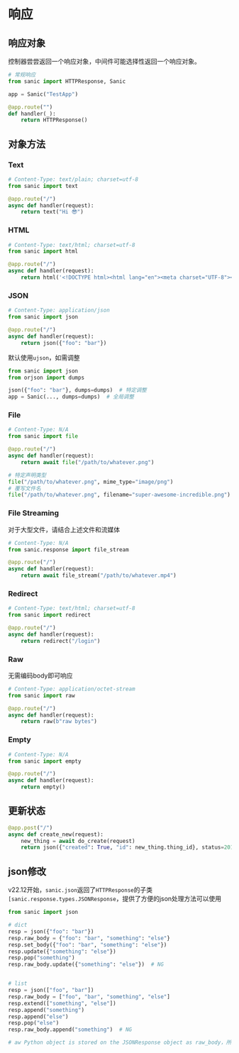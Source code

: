 # 响应

## 响应对象

控制器尝尝返回一个响应对象，中间件可能选择性返回一个响应对象。

```python
# 常规响应
from sanic import HTTPResponse, Sanic

app = Sanic("TestApp")

@app.route("")
def handler(_):
    return HTTPResponse()
```

## 对象方法

### Text

```python
# Content-Type: text/plain; charset=utf-8
from sanic import text

@app.route("/")
async def handler(request):
    return text("Hi 😎")
```

### HTML

```python
# Content-Type: text/html; charset=utf-8
from sanic import html

@app.route("/")
async def handler(request):
    return html('<!DOCTYPE html><html lang="en"><meta charset="UTF-8"><div>Hi 😎</div>')
```

### JSON

```python
# Content-Type: application/json
from sanic import json

@app.route("/")
async def handler(request):
    return json({"foo": "bar"})
```

默认使用`ujson`，如需调整

```python
from sanic import json
from orjson import dumps

json({"foo": "bar"}, dumps=dumps)  # 特定调整
app = Sanic(..., dumps=dumps)  # 全局调整
```

### File

```python
# Content-Type: N/A
from sanic import file

@app.route("/")
async def handler(request):
    return await file("/path/to/whatever.png")

# 特定声明类型
file("/path/to/whatever.png", mime_type="image/png")
# 覆写文件名
file("/path/to/whatever.png", filename="super-awesome-incredible.png")
```

### File Streaming

对于大型文件，请结合上述文件和流媒体

```python
# Content-Type: N/A
from sanic.response import file_stream

@app.route("/")
async def handler(request):
    return await file_stream("/path/to/whatever.mp4")

```

### Redirect

```python
# Content-Type: text/html; charset=utf-8
from sanic import redirect

@app.route("/")
async def handler(request):
    return redirect("/login")
```

### Raw

无需编码body即可响应

```python
# Content-Type: application/octet-stream
from sanic import raw

@app.route("/")
async def handler(request):
    return raw(b"raw bytes")
```

### Empty

```python
# Content-Type: N/A
from sanic import empty

@app.route("/")
async def handler(request):
    return empty()
```

## 更新状态

```python
@app.post("/")
async def create_new(request):
    new_thing = await do_create(request)
    return json({"created": True, "id": new_thing.thing_id}, status=201)

```

## json修改

v22.12开始，`sanic.json`返回了`HTTPResponse`的子类`[sanic.response.types.JSONResponse`，提供了方便的json处理方法可以使用

```python
from sanic import json

# dict
resp = json({"foo": "bar"})
resp.raw_body = {"foo": "bar", "something": "else"}
resp.set_body({"foo": "bar", "something": "else"})
resp.update({"something": "else"})
resp.pop("something")
resp.raw_body.update({"something": "else"})  # NG


# list
resp = json(["foo", "bar"])
resp.raw_body = ["foo", "bar", "something", "else"]
resp.extend(["something", "else"])
resp.append("something")
resp.append("else")
resp.pop("else")
resp.raw_body.append("something")  # NG

# aw Python object is stored on the JSONResponse object as raw_body，所以不要改动raw_body
```


